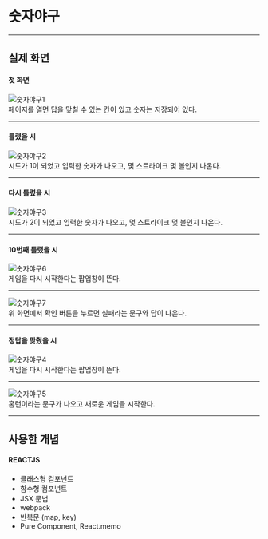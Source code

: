 # 숫자야구

---

## 실제 화면

#### 첫 화면

![숫자야구1](https://user-images.githubusercontent.com/74300832/110948845-32235f00-8385-11eb-8eac-def88a1bbaf6.PNG)  
페이지를 열면 답을 맞칠 수 있는 칸이 있고 숫자는 저장되어 있다.

---

#### 틀렸을 시

![숫자야구2](https://user-images.githubusercontent.com/74300832/110948848-33548c00-8385-11eb-991b-32941a250338.PNG)  
시도가 1이 되었고 입력한 숫자가 나오고, 몇 스트라이크 몇 볼인지 나온다.

---

#### 다시 틀렸을 시

![숫자야구3](https://user-images.githubusercontent.com/74300832/110948853-351e4f80-8385-11eb-9f35-128a4d68ccb4.PNG)  
시도가 2이 되었고 입력한 숫자가 나오고, 몇 스트라이크 몇 볼인지 나온다.

---

#### 10번째 틀렸을 시

![숫자야구6](https://user-images.githubusercontent.com/74300832/110948870-394a6d00-8385-11eb-99b4-9e82e75e3cf9.PNG)  
게임을 다시 시작한다는 팝업창이 뜬다.

---

![숫자야구7](https://user-images.githubusercontent.com/74300832/110948875-3b143080-8385-11eb-9194-385c1fa0b763.PNG)  
위 화면에서 확인 버튼을 누르면 실패라는 문구와 답이 나온다.

---

#### 정답을 맞췄을 시

![숫자야구4](https://user-images.githubusercontent.com/74300832/110948857-364f7c80-8385-11eb-90d0-bfe439a14f46.PNG)  
게임을 다시 시작한다는 팝업창이 뜬다.

---

![숫자야구5](https://user-images.githubusercontent.com/74300832/110948868-38194000-8385-11eb-88c0-9820a0a96ae8.PNG)  
홈런이라는 문구가 나오고 새로운 게임을 시작한다.

---

## 사용한 개념

#### REACTJS

- 클래스형 컴포넌트
- 함수형 컴포넌트
- JSX 문법
- webpack
- 반복문 (map, key)
- Pure Component, React.memo
